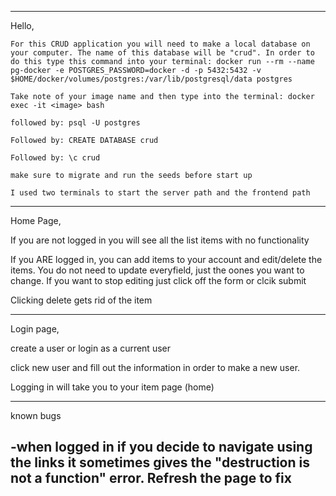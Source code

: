 ----------------------------------------
Hello,

    For this CRUD application you will need to make a local database on your computer. The name of this database will be "crud". In order to do this type this command into your terminal: docker run --rm --name pg-docker -e POSTGRES_PASSWORD=docker -d -p 5432:5432 -v $HOME/docker/volumes/postgres:/var/lib/postgresql/data postgres

    Take note of your image name and then type into the terminal: docker exec -it <image> bash

    followed by: psql -U postgres

    Followed by: CREATE DATABASE crud

    Followed by: \c crud

    make sure to migrate and run the seeds before start up

    I used two terminals to start the server path and the frontend path 
----------------------------------------------------
Home Page,

If you are not logged in you will see all the list items with no functionality

If you ARE logged in, you can add items to your account and edit/delete the items. You do not need to update everyfield, just the oones you want to change.
If you want to stop editing just click off the form or clcik submit  

Clicking delete gets rid of the item

--------------------------------------------------------

Login page,

create a user or login as a current user

click new user and fill out the information in order to make a new user.

Logging in will take you to your item page (home)

---------------------------------------------------------

known bugs

-when logged in if you decide to navigate using the links it sometimes gives the "destruction is not a function" error. Refresh the page to fix
-